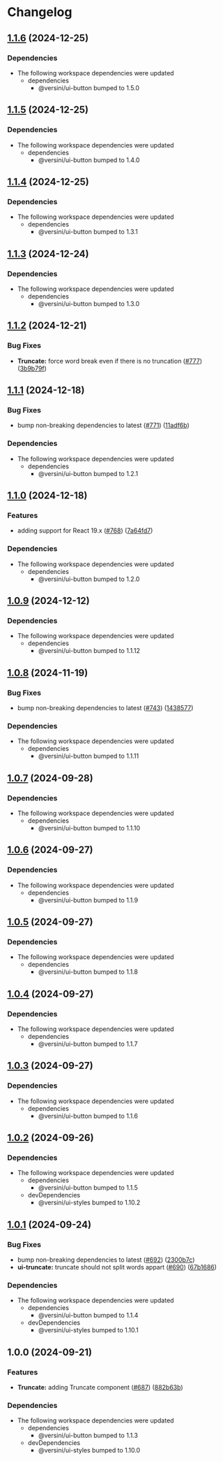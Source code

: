 # Changelog

## [1.1.6](https://github.com/versini-org/ui-components/compare/ui-truncate-v1.1.5...ui-truncate-v1.1.6) (2024-12-25)


### Dependencies

* The following workspace dependencies were updated
  * dependencies
    * @versini/ui-button bumped to 1.5.0

## [1.1.5](https://github.com/versini-org/ui-components/compare/ui-truncate-v1.1.4...ui-truncate-v1.1.5) (2024-12-25)


### Dependencies

* The following workspace dependencies were updated
  * dependencies
    * @versini/ui-button bumped to 1.4.0

## [1.1.4](https://github.com/versini-org/ui-components/compare/ui-truncate-v1.1.3...ui-truncate-v1.1.4) (2024-12-25)


### Dependencies

* The following workspace dependencies were updated
  * dependencies
    * @versini/ui-button bumped to 1.3.1

## [1.1.3](https://github.com/versini-org/ui-components/compare/ui-truncate-v1.1.2...ui-truncate-v1.1.3) (2024-12-24)


### Dependencies

* The following workspace dependencies were updated
  * dependencies
    * @versini/ui-button bumped to 1.3.0

## [1.1.2](https://github.com/versini-org/ui-components/compare/ui-truncate-v1.1.1...ui-truncate-v1.1.2) (2024-12-21)


### Bug Fixes

* **Truncate:** force word break even if there is no truncation ([#777](https://github.com/versini-org/ui-components/issues/777)) ([3b9b79f](https://github.com/versini-org/ui-components/commit/3b9b79f0bff44a915e5eb1b40626c346c041b728))

## [1.1.1](https://github.com/versini-org/ui-components/compare/ui-truncate-v1.1.0...ui-truncate-v1.1.1) (2024-12-18)


### Bug Fixes

* bump non-breaking dependencies to latest ([#771](https://github.com/versini-org/ui-components/issues/771)) ([11adf6b](https://github.com/versini-org/ui-components/commit/11adf6bdd4555f00c9494ea86dae8b99793c88b3))


### Dependencies

* The following workspace dependencies were updated
  * dependencies
    * @versini/ui-button bumped to 1.2.1

## [1.1.0](https://github.com/versini-org/ui-components/compare/ui-truncate-v1.0.9...ui-truncate-v1.1.0) (2024-12-18)


### Features

* adding support for React 19.x ([#768](https://github.com/versini-org/ui-components/issues/768)) ([7a64fd7](https://github.com/versini-org/ui-components/commit/7a64fd7e2b7e0875a2b0f86753c3bef9af9d961d))


### Dependencies

* The following workspace dependencies were updated
  * dependencies
    * @versini/ui-button bumped to 1.2.0

## [1.0.9](https://github.com/versini-org/ui-components/compare/ui-truncate-v1.0.8...ui-truncate-v1.0.9) (2024-12-12)


### Dependencies

* The following workspace dependencies were updated
  * dependencies
    * @versini/ui-button bumped to 1.1.12

## [1.0.8](https://github.com/versini-org/ui-components/compare/ui-truncate-v1.0.7...ui-truncate-v1.0.8) (2024-11-19)


### Bug Fixes

* bump non-breaking dependencies to latest ([#743](https://github.com/versini-org/ui-components/issues/743)) ([1438577](https://github.com/versini-org/ui-components/commit/1438577b4de57d063e84872ba8c4d5687b3def13))


### Dependencies

* The following workspace dependencies were updated
  * dependencies
    * @versini/ui-button bumped to 1.1.11

## [1.0.7](https://github.com/versini-org/ui-components/compare/ui-truncate-v1.0.6...ui-truncate-v1.0.7) (2024-09-28)


### Dependencies

* The following workspace dependencies were updated
  * dependencies
    * @versini/ui-button bumped to 1.1.10

## [1.0.6](https://github.com/versini-org/ui-components/compare/ui-truncate-v1.0.5...ui-truncate-v1.0.6) (2024-09-27)


### Dependencies

* The following workspace dependencies were updated
  * dependencies
    * @versini/ui-button bumped to 1.1.9

## [1.0.5](https://github.com/versini-org/ui-components/compare/ui-truncate-v1.0.4...ui-truncate-v1.0.5) (2024-09-27)


### Dependencies

* The following workspace dependencies were updated
  * dependencies
    * @versini/ui-button bumped to 1.1.8

## [1.0.4](https://github.com/versini-org/ui-components/compare/ui-truncate-v1.0.3...ui-truncate-v1.0.4) (2024-09-27)


### Dependencies

* The following workspace dependencies were updated
  * dependencies
    * @versini/ui-button bumped to 1.1.7

## [1.0.3](https://github.com/versini-org/ui-components/compare/ui-truncate-v1.0.2...ui-truncate-v1.0.3) (2024-09-27)


### Dependencies

* The following workspace dependencies were updated
  * dependencies
    * @versini/ui-button bumped to 1.1.6

## [1.0.2](https://github.com/versini-org/ui-components/compare/ui-truncate-v1.0.1...ui-truncate-v1.0.2) (2024-09-26)


### Dependencies

* The following workspace dependencies were updated
  * dependencies
    * @versini/ui-button bumped to 1.1.5
  * devDependencies
    * @versini/ui-styles bumped to 1.10.2

## [1.0.1](https://github.com/versini-org/ui-components/compare/ui-truncate-v1.0.0...ui-truncate-v1.0.1) (2024-09-24)


### Bug Fixes

* bump non-breaking dependencies to latest ([#692](https://github.com/versini-org/ui-components/issues/692)) ([2300b7c](https://github.com/versini-org/ui-components/commit/2300b7c563ce6d5ad704b93ea7cc63ba9b8c6993))
* **ui-truncate:** truncate should not split words appart ([#690](https://github.com/versini-org/ui-components/issues/690)) ([67b1686](https://github.com/versini-org/ui-components/commit/67b16866f4284dd405a9b1500a34d13521666528))


### Dependencies

* The following workspace dependencies were updated
  * dependencies
    * @versini/ui-button bumped to 1.1.4
  * devDependencies
    * @versini/ui-styles bumped to 1.10.1

## 1.0.0 (2024-09-21)


### Features

* **Truncate:** adding Truncate component ([#687](https://github.com/versini-org/ui-components/issues/687)) ([882b63b](https://github.com/versini-org/ui-components/commit/882b63b27dba050b5dbac1d2d82c949acfa5b830))


### Dependencies

* The following workspace dependencies were updated
  * dependencies
    * @versini/ui-button bumped to 1.1.3
  * devDependencies
    * @versini/ui-styles bumped to 1.10.0

